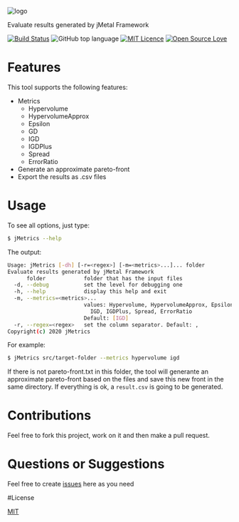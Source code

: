 
![logo](https://user-images.githubusercontent.com/114015/79403256-5bacee00-7f5c-11ea-8ce1-93e8128ac5d3.png)

Evaluate results generated by jMetal Framework

[![Build Status](https://travis-ci.org/thiagodnf/jmetrics.svg?branch=master)](https://travis-ci.org/thiagodnf/jmetrics)
![GitHub top language](https://img.shields.io/github/languages/top/thiagodnf/jmetrics)
[![MIT Licence](https://badges.frapsoft.com/os/mit/mit.svg?v=103)](https://opensource.org/licenses/mit-license.php)
[![Open Source Love](https://badges.frapsoft.com/os/v1/open-source.svg?v=103)](https://github.com/ellerbrock/open-source-badges/)

# Features

This tool supports the following features:
- Metrics
    - Hypervolume
    - HypervolumeApprox
    - Epsilon
    - GD
    - IGD
    - IGDPlus
    - Spread
    - ErrorRatio
- Generate an approximate pareto-front
- Export the results as .csv files

# Usage

To see all options, just type:

```sh
$ jMetrics --help
```

The output:

```bash
Usage: jMetrics [-dh] [-r=<regex>] [-m=<metrics>...]... folder
Evaluate results generated by jMetal Framework
      folder            folder that has the input files
  -d, --debug           set the level for debugging one
  -h, --help            display this help and exit
  -m, --metrics=<metrics>...
                        values: Hypervolume, HypervolumeApprox, Epsilon, GD,
                          IGD, IGDPlus, Spread, ErrorRatio
                        Default: [IGD]
  -r, --regex=<regex>   set the column separator. Default: ,
Copyright(c) 2020 jMetrics
```

For example:

```bash
$ jMetrics src/target-folder --metrics hypervolume igd
```

If there is not pareto-front.txt in this folder, the tool will generante an approximate pareto-front based on the files and save this new front in the same directory. If everything is ok, a ```result.csv``` is going to be generated.

# Contributions

Feel free to fork this project, work on it and then make a pull request.

# Questions or Suggestions

Feel free to create <a href="https://github.com/thiagodnf/jmetrics/issues">issues</a> here as you need

#License

[MIT](https://github.com/thiagodnf/jmetrics/blob/master/LICENSE)
